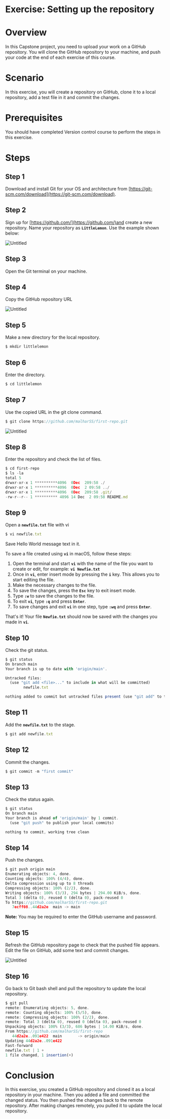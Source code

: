 # Exercise: Setting up the repository

# ****Overview****

In this Capstone project, you need to upload your work on a GitHub repository. You will clone the GitHub repository to your machine, and push your code at the end of each exercise of this course.

# Scenario

In this exercise, you will create a repository on GitHub, clone it to a local repository, add a test file in it and commit the changes.

# Prerequisites

You should have completed Version control course to perform the steps in this exercise.

# Steps

## Step 1

Download and install Git for your OS and architecture from [https://git-scm.com/download](https://git-scm.com/download).

## Step 2

Sign up for [https://github.com/](https://github.com/)and create a new repository. Name your repository as **`LittleLemon`**. Use the example shown below:

![Untitled](Exercise%20Setting%20up%20the%20repository%2085bd6cee02e3412d8edd711ca2c3bf3a/Untitled.png)

## Step 3

Open the Git terminal on your machine.

## Step 4

Copy the GitHub repository URL

![Untitled](Exercise%20Setting%20up%20the%20repository%2085bd6cee02e3412d8edd711ca2c3bf3a/Untitled%201.png)

## Step 5

Make a new directory for the local repository.

```jsx
$ mkdir littlelemon
```

## Step 6

Enter the directory.

```jsx
$ cd littlelemon
```

## Step 7

Use the copied URL in the git clone command.

```jsx
$ git clone https://github.com/malharSS/first-repo.git
```

![Untitled](Exercise%20Setting%20up%20the%20repository%2085bd6cee02e3412d8edd711ca2c3bf3a/Untitled%202.png)

## Step 8

Enter the repository and check the list of files.

```jsx
$ cd first-repo
$ ls -la
total 5
drwxr-xr-x 1 **********4096  0Dec  209:58 ./
drwxr-xr-x 1 **********4096  0Dec  2 09:58 ../
drwxr-xr-x 1 **********4096  0Dec  209:58 .git/
-rw-r--r-- 1 ********** 4096 14 Dec  2 09:58 README.md
```

## **Step 9**

Open a **`newfile.txt`** file with vi

```jsx
$ vi newfile.txt
```

Save Hello World message text in it.

To save a file created using **`vi`** in macOS, follow these steps:

1. Open the terminal and start **`vi`** with the name of the file you want to create or edit, for example: **`vi Newfie.txt`**
2. Once in **`vi`**, enter insert mode by pressing the **`i`** key. This allows you to start editing the file.
3. Make the necessary changes to the file.
4. To save the changes, press the **`Esc`** key to exit insert mode.
5. Type **`:w`** to save the changes to the file.
6. To exit **`vi`**, type **`:q`** and press **`Enter`**.
7. To save changes and exit **`vi`** in one step, type **`:wq`** and press **`Enter`**.

That's it! Your file **`Newfie.txt`** should now be saved with the changes you made in **`vi`**.

## Step 10

Check the git status.

```jsx
$ git status
On branch main
Your branch is up to date with 'origin/main'.

Untracked files:
  (use "git add <file>..." to include in what will be committed)
        newfile.txt

nothing added to commit but untracked files present (use "git add" to track)
```

## Step 11

Add the **`newfile.txt`** to the stage.

```jsx
$ git add newfile.txt
```

## **Step 12**

Commit the changes.

```jsx
$ git commit -m "first commit"
```

## **Step 13**

Check the status again.

```jsx
$ git status
On branch main
Your branch is ahead of 'origin/main' by 1 commit.
  (use "git push" to publish your local commits)

nothing to commit, working tree clean
```

## Step 14

Push the changes.

```jsx
$ git push origin main
Enumerating objects: 4, done.
Counting objects: 100% (4/4), done.
Delta compression using up to 8 threads
Compressing objects: 100% (2/2), done.
Writing objects: 100% (3/3), 294 bytes | 294.00 KiB/s, done.
Total 3 (delta 0), reused 0 (delta 0), pack-reused 0
To https://github.com/malharSS/first-repo.git
   7ecff08..44d2a2e  main -> main
```

**Note:** You may be required to enter the GitHub username and password.

## Step 15

Refresh the GitHub repository page to check that the pushed file appears. Edit the file on GitHub, add some text and commit changes.

![Untitled](Exercise%20Setting%20up%20the%20repository%2085bd6cee02e3412d8edd711ca2c3bf3a/Untitled%203.png)

## Step 16

Go back to Git bash shell and pull the repository to update the local repository.

```jsx
$ git pull
remote: Enumerating objects: 5, done.
remote: Counting objects: 100% (5/5), done.
remote: Compressing objects: 100% (2/2), done.
remote: Total 3 (delta 0), reused 0 (delta 0), pack-reused 0
Unpacking objects: 100% (3/3), 686 bytes | 14.00 KiB/s, done.
From https://github.com/malharSS/first-repo
   44d2a2e..091e422  main       -> origin/main
Updating 44d2a2e..091e422
Fast-forward
newfile.txt | 1 +
1 file changed, 1 insertion(+)
```

# Conclusion

In this exercise, you created a GitHub repository and cloned it as a local repository in your machine. Then you added a file and committed the changed status. You then pushed the changes back to the remote repository. After making changes remotely, you pulled it to update the local repository.